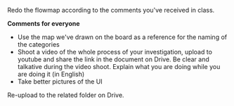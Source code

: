 
Redo the flowmap according to the comments you've received in class. 

**Comments for everyone**

- Use the map we've drawn on the board as a reference for the naming of the categories
- Shoot a video of the whole process of your investigation, upload to youtube and share the link in the document on Drive. Be clear and talkative during the video shoot. Explain what you are doing while you are doing it (in English)
- Take better pictures of the UI 

Re-upload to the related folder on Drive.
